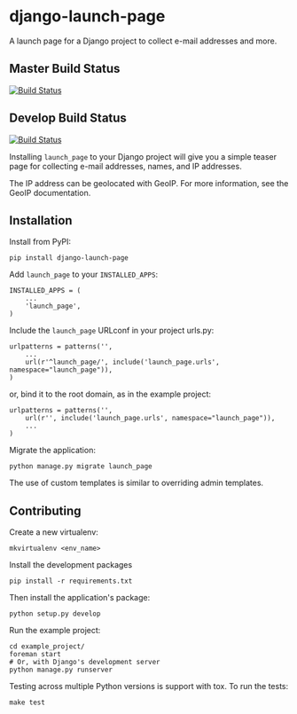 django-launch-page
==================

A launch page for a Django project to collect e-mail addresses and more.

Master Build Status
-------------------

[![Build Status](https://travis-ci.org/RyanBalfanz/django-launch-page.png?branch=master)](https://travis-ci.org/RyanBalfanz/django-launch-page)

Develop Build Status
--------------------

[![Build Status](https://travis-ci.org/RyanBalfanz/django-launch-page.png?branch=develop)](https://travis-ci.org/RyanBalfanz/django-launch-page)


Installing `launch_page` to your Django project will give you a simple teaser page for collecting e-mail addresses, names, and IP addresses.

The IP address can be geolocated with GeoIP. For more information, see the GeoIP documentation.

Installation
------------

Install from PyPI:

	pip install django-launch-page

Add `launch_page` to your `INSTALLED_APPS`:

	INSTALLED_APPS = (
		...
		'launch_page',
	)

Include the `launch_page` URLconf in your project urls.py:

	urlpatterns = patterns('',
		...
		url(r'^launch_page/', include('launch_page.urls', namespace="launch_page")),
	)

or, bind it to the root domain, as in the example project:

	urlpatterns = patterns('',
		url(r'', include('launch_page.urls', namespace="launch_page")),
		...
	)

Migrate the application:

	python manage.py migrate launch_page

The use of custom templates is similar to overriding admin templates.

Contributing
------------

Create a new virtualenv:

	mkvirtualenv <env_name>

Install the development packages

	pip install -r requirements.txt

Then install the application's package:

	python setup.py develop

Run the example project:

	cd example_project/
	foreman start
	# Or, with Django's development server
	python manage.py runserver

Testing across multiple Python versions is support with tox. To run the tests:

	make test

[GeoIP]: https://docs.djangoproject.com/en/dev/ref/contrib/gis/geoip/
[tox]: http://tox.readthedocs.org/en/latest/
[Overriding admin templates]: https://docs.djangoproject.com/en/dev/ref/contrib/admin/#overriding-admin-templates
